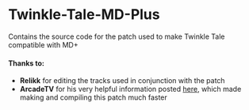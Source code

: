 # Twinkle-Tale-MD-Plus
Contains the source code for the patch used to make Twinkle Tale compatible with MD+
 
#### Thanks to:
* **Relikk** for editing the tracks used in conjunction with the patch
* **ArcadeTV** for his very helpful information posted [here](https://arcadetv.github.io/msu-md-patches/wiki/Build-the-ROM.html), which made making and compiling this patch much faster
